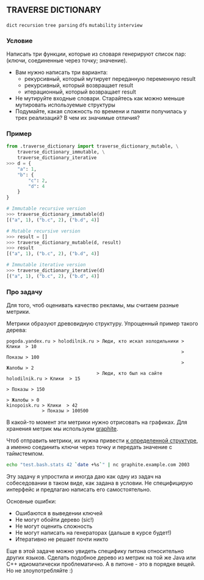 ## TRAVERSE DICTIONARY

`dict` `recursion` `tree parsing` `dfs` `mutability` `interview`

### Условие

Написать три функции, которые из словаря генерируют список пар: (ключи, соединенные через точку; значение).

* Вам нужно написать три варианта:
  * рекурсивный, который мутирует переданную переменную result
  * рекурсивный, который возвращает result
  * итерационный, который возвращает result
* Не мутируйте входные словари. Старайтесь как можно меньше мутировать используемые структуры
* Подумайте, какая сложность по времени и памяти получилась у трех реализаций? В чем их значимые отличия?

### Пример

```python
from .traverse_dictionary import traverse_dictionary_mutable, \
    traverse_dictionary_immutable, \
    traverse_dictionary_iterative
>>> d = {
    "a": 1,
    "b": {
        "c": 2,
        "d": 4
    }
}

# Immutable recursive version
>>> traverse_dictionary_immutable(d)
[("a", 1), ("b.c", 2), ("b.d", 4)]

# Mutable recursive version
>>> result = []
>>> traverse_dictionary_mutable(d, result)
>>> result
[("a", 1), ("b.c", 2), ("b.d", 4)]

# Immutable iterative version
>>> traverse_dictionary_iterative(d)
[("a", 1), ("b.c", 2), ("b.d", 4)]
```

### Про задачу

Для того, чтоб оценивать качество рекламы, мы считаем разные метрики.

Метрики образуют древовидную структуру. Упрощенный пример такого дерева:

```
pogoda.yandex.ru > holodilnik.ru > Люди, кто искал холодильники > Клики  > 10
                                                                > Показы > 100
                                                                > Жалобы > 2
                                 > Люди, кто был на сайте holodilnik.ru > Клики  > 15
                                                                        > Показы > 150
                                                                        > Жалобы > 0
kinopoisk.ru > Клики  > 42
             > Показы > 100500
```

В какой-то момент эти метрики нужно отрисовать на графиках. Для хранения метрик мы используем [graphite](https://graphiteapp.org).

Чтоб отправить метрики, их нужна привести [к определенной структуре](https://graphite.readthedocs.io/en/latest/feeding-carbon.html#step-3-understanding-the-graphite-message-format), а именно соединить ключи через точку и передать значение с таймстемпом.
```bash
echo "test.bash.stats 42 `date +%s`" | nc graphite.example.com 2003
```

Эту задачу я упростила и иногда даю как одну из задач на собеседовании в таком виде, как задана в условии.
Не специфицирую интерфейс и предлагаю написать его самостоятельно.

Основные ошибки:
* Ошибаются в выведении ключей
* Не могут обойти дерево (sic!)
* Не могут оценить сложность
* Не могут написать на генераторах (дальше в курсе будет!)
* Итеративно не решает почти никто

Еще в этой задаче можно увидеть специфику питона относительно других языков.
Сделать подобное дерево из метрик на той же Java или C++ идиоматически проблематично. А в питоне - это в порядке вещей.
Но не злоупотребляйте :)
